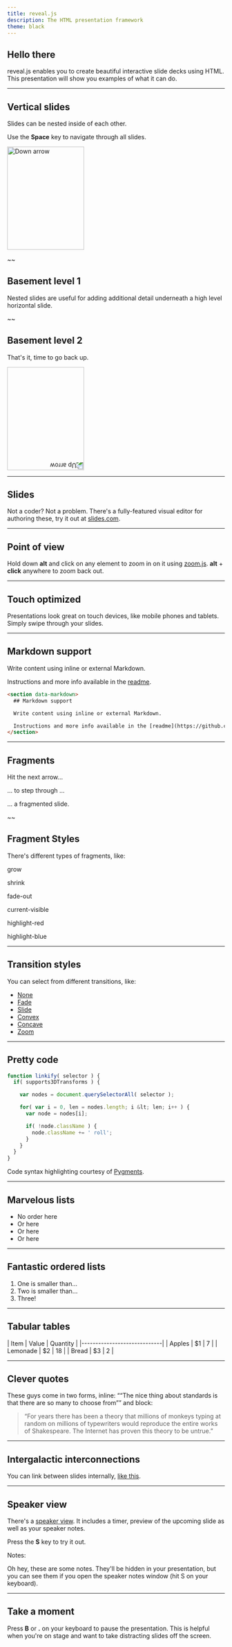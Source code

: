 ```yaml
---
title: reveal.js
description: The HTML presentation framework
theme: black
---
```


## Hello there

reveal.js enables you to create beautiful interactive slide decks using HTML. This presentation will show you examples of what it can do.

----

## Vertical slides

Slides can be nested inside of each other.

Use the **Space** key to navigate through all slides.

<a href="#" class="navigate-down">
  <img width="178" height="238" data-src="https://s3.amazonaws.com/hakim-static/reveal-js/arrow.png" alt="Down arrow">
</a>

~~

## Basement level 1

Nested slides are useful for adding additional detail underneath a high level horizontal slide.

~~

## Basement level 2

That's it, time to go back up.

<a href="#/2">
  <img width="178" height="238" data-src="https://s3.amazonaws.com/hakim-static/reveal-js/arrow.png" alt="Up arrow" style="transform: rotate(180deg); -webkit-transform: rotate(180deg);">
</a>

----

## Slides

Not a coder? Not a problem. There's a fully-featured visual editor for authoring these, try it out at [slides.com](http://slides.com).

----

## Point of view

Hold down **alt** and click on any element to zoom in on it using [zoom.js](http://lab.hakim.se/zoom-js). **alt** + **click** anywhere to zoom back out.

----

## Touch optimized

Presentations look great on touch devices, like mobile phones and tablets. Simply swipe through your slides.

----

## Markdown support

Write content using inline or external Markdown.

Instructions and more info available in the [readme](https://github.com/hakimel/reveal.js#markdown).

```html
<section data-markdown>
  ## Markdown support

  Write content using inline or external Markdown.

  Instructions and more info available in the [readme](https://github.com/hakimel/reveal.js#markdown).
</section>
```

----

## Fragments

Hit the next arrow...

<span class="fragment">... to step through ...</span>

<span class="fragment">... a</span> <span class="fragment">fragmented</span> <span class="fragment">slide.</span>

~~

## Fragment Styles

There's different types of fragments, like:

<p class="fragment grow">grow</p>

<p class="fragment shrink">shrink</p>

<p class="fragment fade-out">fade-out</p>

<p class="fragment current-visible">current-visible</p>

<p class="fragment highlight-red">highlight-red</p>

<p class="fragment highlight-blue">highlight-blue</p>

----

## Transition styles

You can select from different transitions, like:

-   [None](?transition=none#/7)
-   [Fade](?transition=fade#/7)
-   [Slide](?transition=slide#/7)
-   [Convex](?transition=convex#/7)
-   [Concave](?transition=concave#/7)
-   [Zoom](?transition=zoom#/7)

----

## Pretty code

```js
function linkify( selector ) {
  if( supports3DTransforms ) {

    var nodes = document.querySelectorAll( selector );

    for( var i = 0, len = nodes.length; i &lt; len; i++ ) {
      var node = nodes[i];

      if( !node.className ) {
        node.className += ' roll';
      }
    }
  }
}
```

Code syntax highlighting courtesy of [Pygments](http://pygments.org).

----

## Marvelous lists

-   No order here
-   Or here
-   Or here
-   Or here

----

## Fantastic ordered lists

1.  One is smaller than...
2.  Two is smaller than...
3.  Three!

----

## Tabular tables

| Item     | Value | Quantity |
|-----------------------------|
| Apples   |    $1 |        7 |
| Lemonade |    $2 |       18 |
| Bread    |    $3 |        2 |

----

## Clever quotes

These guys come in two forms, inline: <q cite="http://searchservervirtualization.techtarget.com/definition/Our-Favorite-Technology-Quotations">&ldquo;The nice thing about standards is that there are so many to choose from&rdquo;</q> and block:

> &ldquo;For years there has been a theory that millions of monkeys typing at random on millions of typewriters would reproduce the entire works of Shakespeare. The Internet has proven this theory to be untrue.&rdquo;

----

## Intergalactic interconnections

You can link between slides internally, [like this](#/2/3).

----

## Speaker view

There's a [speaker view](https://github.com/hakimel/reveal.js#speaker-notes). It includes a timer, preview of the upcoming slide as well as your speaker notes.

Press the **S** key to try it out.

Notes:

Oh hey, these are some notes. They'll be hidden in your presentation, but you can see them if you open the speaker notes window (hit S on your keyboard).

----

## Take a moment

Press **B** or **.** on your keyboard to pause the presentation. This is helpful when you're on stage and want to take distracting slides off the screen.
